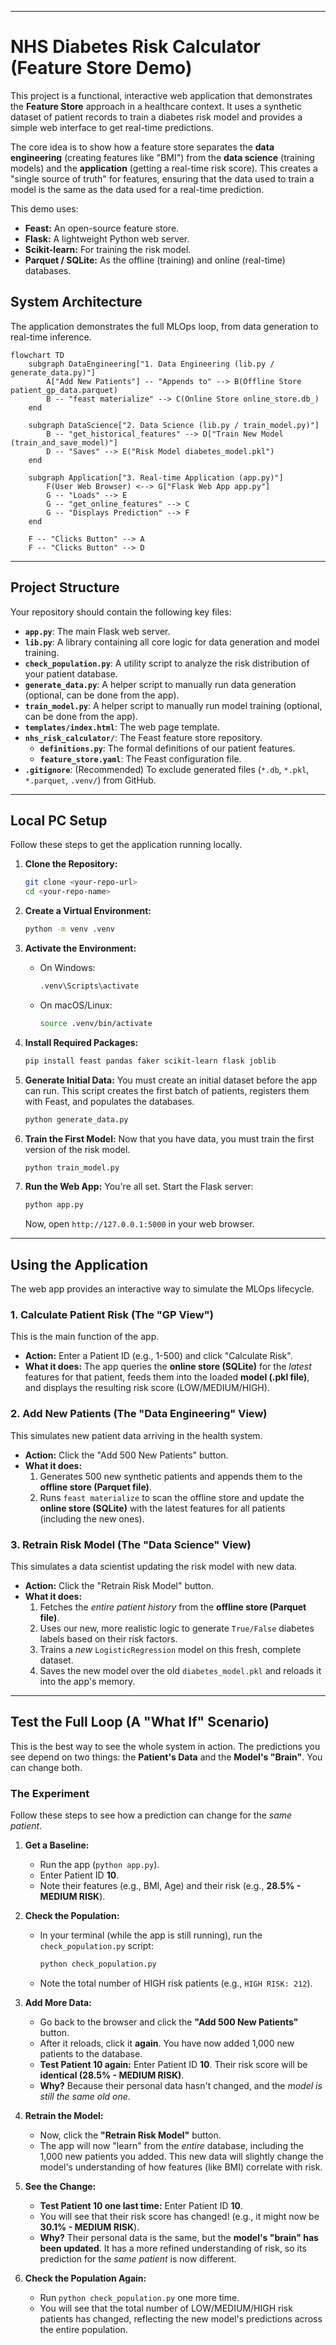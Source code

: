 ﻿
-----

# NHS Diabetes Risk Calculator (Feature Store Demo)

This project is a functional, interactive web application that demonstrates the **Feature Store** approach in a healthcare context. It uses a synthetic dataset of patient records to train a diabetes risk model and provides a simple web interface to get real-time predictions.

The core idea is to show how a feature store separates the **data engineering** (creating features like "BMI") from the **data science** (training models) and the **application** (getting a real-time risk score). This creates a "single source of truth" for features, ensuring that the data used to train a model is the same as the data used for a real-time prediction.

This demo uses:

  * **Feast:** An open-source feature store.
  * **Flask:** A lightweight Python web server.
  * **Scikit-learn:** For training the risk model.
  * **Parquet / SQLite:** As the offline (training) and online (real-time) databases.

## System Architecture

The application demonstrates the full MLOps loop, from data generation to real-time inference.

```mermaid
flowchart TD
    subgraph DataEngineering["1. Data Engineering (lib.py / generate_data.py)"]
        A["Add New Patients"] -- "Appends to" --> B(Offline Store patient_gp_data.parquet)
        B -- "feast materialize" --> C(Online Store online_store.db_)
    end

    subgraph DataScience["2. Data Science (lib.py / train_model.py)"]
        B -- "get_historical_features" --> D["Train New Model (train_and_save_model)"]
        D -- "Saves" --> E("Risk Model diabetes_model.pkl")
    end

    subgraph Application["3. Real-time Application (app.py)"]
        F(User Web Browser) <--> G["Flask Web App app.py"]
        G -- "Loads" --> E
        G -- "get_online_features" --> C
        G -- "Displays Prediction" --> F
    end

    F -- "Clicks Button" --> A
    F -- "Clicks Button" --> D
```

-----

## Project Structure

Your repository should contain the following key files:

  * **`app.py`**: The main Flask web server.
  * **`lib.py`**: A library containing all core logic for data generation and model training.
  * **`check_population.py`**: A utility script to analyze the risk distribution of your patient database.
  * **`generate_data.py`**: A helper script to manually run data generation (optional, can be done from the app).
  * **`train_model.py`**: A helper script to manually run model training (optional, can be done from the app).
  * **`templates/index.html`**: The web page template.
  * **`nhs_risk_calculator/`**: The Feast feature store repository.
      * **`definitions.py`**: The formal definitions of our patient features.
      * **`feature_store.yaml`**: The Feast configuration file.
  * **`.gitignore`**: (Recommended) To exclude generated files (`*.db`, `*.pkl`, `*.parquet`, `.venv/`) from GitHub.

-----

## Local PC Setup

Follow these steps to get the application running locally.

1.  **Clone the Repository:**

    ```bash
    git clone <your-repo-url>
    cd <your-repo-name>
    ```

2.  **Create a Virtual Environment:**

    ```bash
    python -m venv .venv
    ```

3.  **Activate the Environment:**

      * On Windows:
        ```bash
        .venv\Scripts\activate
        ```
      * On macOS/Linux:
        ```bash
        source .venv/bin/activate
        ```

4.  **Install Required Packages:**

    ```bash
    pip install feast pandas faker scikit-learn flask joblib
    ```

5.  **Generate Initial Data:**
    You must create an initial dataset before the app can run. This script creates the first batch of patients, registers them with Feast, and populates the databases.

    ```bash
    python generate_data.py
    ```

6.  **Train the First Model:**
    Now that you have data, you must train the first version of the risk model.

    ```bash
    python train_model.py
    ```

7.  **Run the Web App:**
    You're all set. Start the Flask server:

    ```bash
    python app.py
    ```

    Now, open `http://127.0.0.1:5000` in your web browser.

-----

## Using the Application

The web app provides an interactive way to simulate the MLOps lifecycle.

### 1\. Calculate Patient Risk (The "GP View")

This is the main function of the app.

  * **Action:** Enter a Patient ID (e.g., 1-500) and click "Calculate Risk".
  * **What it does:** The app queries the **online store (SQLite)** for the *latest* features for that patient, feeds them into the loaded **model (.pkl file)**, and displays the resulting risk score (LOW/MEDIUM/HIGH).

### 2\. Add New Patients (The "Data Engineering" View)

This simulates new patient data arriving in the health system.

  * **Action:** Click the "Add 500 New Patients" button.
  * **What it does:**
    1.  Generates 500 new synthetic patients and appends them to the **offline store (Parquet file)**.
    2.  Runs `feast materialize` to scan the offline store and update the **online store (SQLite)** with the latest features for all patients (including the new ones).

### 3\. Retrain Risk Model (The "Data Science" View)

This simulates a data scientist updating the risk model with new data.

  * **Action:** Click the "Retrain Risk Model" button.
  * **What it does:**
    1.  Fetches the *entire patient history* from the **offline store (Parquet file)**.
    2.  Uses our new, more realistic logic to generate `True/False` diabetes labels based on their risk factors.
    3.  Trains a *new* `LogisticRegression` model on this fresh, complete dataset.
    4.  Saves the new model over the old `diabetes_model.pkl` and reloads it into the app's memory.

-----

## Test the Full Loop (A "What If" Scenario)

This is the best way to see the whole system in action. The predictions you see depend on two things: the **Patient's Data** and the **Model's "Brain"**. You can change both.

### The Experiment

Follow these steps to see how a prediction can change for the *same patient*.

1.  **Get a Baseline:**

      * Run the app (`python app.py`).
      * Enter Patient ID **10**.
      * Note their features (e.g., BMI, Age) and their risk (e.g., **28.5% - MEDIUM RISK**).

2.  **Check the Population:**

      * In your terminal (while the app is still running), run the `check_population.py` script:
        ```bash
        python check_population.py
        ```
      * Note the total number of HIGH risk patients (e.g., `HIGH RISK: 212`).

3.  **Add More Data:**

      * Go back to the browser and click the **"Add 500 New Patients"** button.
      * After it reloads, click it **again**. You have now added 1,000 new patients to the database.
      * **Test Patient 10 again:** Enter Patient ID **10**. Their risk score will be **identical (28.5% - MEDIUM RISK)**.
      * **Why?** Because their personal data hasn't changed, and the *model is still the same old one*.

4.  **Retrain the Model:**

      * Now, click the **"Retrain Risk Model"** button.
      * The app will now "learn" from the *entire* database, including the 1,000 new patients you added. This new data will slightly change the model's understanding of how features (like BMI) correlate with risk.

5.  **See the Change:**

      * **Test Patient 10 one last time:** Enter Patient ID **10**.
      * You will see that their risk score has changed\! (e.g., it might now be **30.1% - MEDIUM RISK**).
      * **Why?** Their personal data is the same, but the **model's "brain" has been updated**. It has a more refined understanding of risk, so its prediction for the *same patient* is now different.

6.  **Check the Population Again:**

      * Run `python check_population.py` one more time.
      * You will see that the total number of LOW/MEDIUM/HIGH risk patients has changed, reflecting the new model's predictions across the entire population.